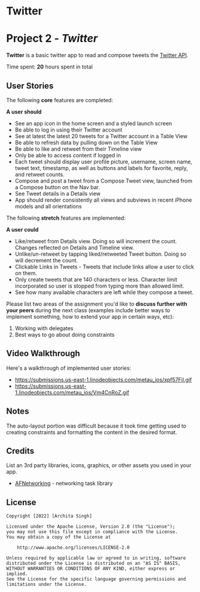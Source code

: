 # Twitter
# Project 2 - *Twitter*

**Twitter** is a basic twitter app to read and compose tweets the [Twitter API](https://apps.twitter.com/).

Time spent: **20** hours spent in total

## User Stories

The following **core** features are completed:

**A user should**

- See an app icon in the home screen and a styled launch screen
- Be able to log in using their Twitter account
- See at latest the latest 20 tweets for a Twitter account in a Table View
- Be able to refresh data by pulling down on the Table View
- Be able to like and retweet from their Timeline view
- Only be able to access content if logged in
- Each tweet should display user profile picture, username, screen name, tweet text, timestamp, as well as buttons and labels for favorite, reply, and retweet counts.
- Compose and post a tweet from a Compose Tweet view, launched from a Compose button on the Nav bar.
- See Tweet details in a Details view
- App should render consistently all views and subviews in recent iPhone models and all orientations

The following **stretch** features are implemented:

**A user could**

- Like/retweet from Details view. Doing so will increment the count. Changes reflected on Details and Timeline view. 
- Unlike/un-retweet by tapping liked/retweeted Tweet button. Doing so will decrement the count. 
- Clickable Links in Tweets - Tweets that include links allow a user to click on them.
- Only create tweets that are 140 characters or less. Character limit incorporated so user is stopped from typing more than allowed limit.
- See how many available characters are left while they compose a tweet.

Please list two areas of the assignment you'd like to **discuss further with your peers** during the next class (examples include better ways to implement something, how to extend your app in certain ways, etc):

1. Working with delegates
2. Best ways to go about doing constraints

## Video Walkthrough

Here's a walkthrough of implemented user stories:

- https://submissions.us-east-1.linodeobjects.com/metau_ios/xpf57Fil.gif
- https://submissions.us-east-1.linodeobjects.com/metau_ios/Vm4CnRoZ.gif

## Notes

The auto-layout portion was difficult because it took time getting used to creating constraints and formatting the content in the desired format.

## Credits

List an 3rd party libraries, icons, graphics, or other assets you used in your app.

- [AFNetworking](https://github.com/AFNetworking/AFNetworking) - networking task library

## License

    Copyright [2022] [Archita Singh]

    Licensed under the Apache License, Version 2.0 (the "License");
    you may not use this file except in compliance with the License.
    You may obtain a copy of the License at

        http://www.apache.org/licenses/LICENSE-2.0

    Unless required by applicable law or agreed to in writing, software
    distributed under the License is distributed on an "AS IS" BASIS,
    WITHOUT WARRANTIES OR CONDITIONS OF ANY KIND, either express or implied.
    See the License for the specific language governing permissions and
    limitations under the License.
